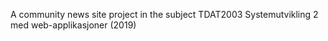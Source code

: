 A community news site project in the subject TDAT2003 Systemutvikling 2 med web-applikasjoner (2019)